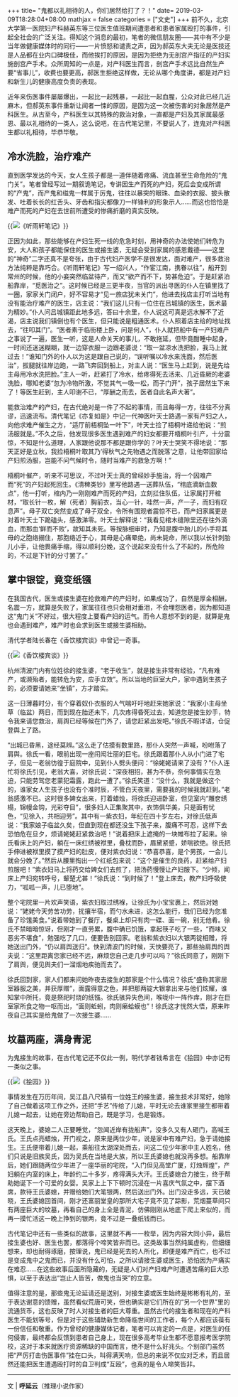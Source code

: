 +++
title= "鬼都以礼相待的人，你们居然给打了？！"
date= 2019-03-09T18:28:04+08:00
mathjax = false
categories = ["文史"]
+++
前不久，北京大学第一医院妇产科赫英东等三位医生值班期间遭患者和患者家属殴打的事件，引起全社会的广泛关注。得知这个消息的最初，笔者的微信朋友圈——其中有不少是当年做健康媒体时的同行——一片愤怒和谴责之声，因为郝英东大夫无论是医技还是人品都在业内口碑极佳，而他挨打的原因，是因为拒绝为无剖宫产指征的产妇实施剖宫产手术。众所周知的一点是，对产科医生而言，剖宫产手术远比自然生产要“省事儿”，收费也要更高，郝医生拒绝这样做，无论从哪个角度讲，都是对产妇和新生儿的健康高度负责的表现。

近年来伤医事件屡屡爆出，一起比一起残暴，一起比一起血腥，公众对此已经几近麻木，但郝英东事件重新让闻者一悚的原因，是因为这一次被伤害的对象居然是产科医生。从古至今，产科医生以其特殊的救治对象，一直都是产妇及其家属最感恩、最以礼相待的一类人，这么说吧，在古代笔记里，不要说人了，连鬼对产科医生都以礼相待，毕恭毕敬。

## 冷水洗脸，治疗难产

直到医学发达的今天，女人生孩子都是一道伴随着疼痛、流血甚至生命危险的“鬼门关”。笔者曾经写过一期叙诡笔记，专讲因生产而死的产妇，死后会变成所谓的“产鬼”，而产鬼和缢鬼一样属于厉鬼，往往以暴突的眼珠、血染的衣服、披头散发、吐着长长的红舌头、牙齿和指尖都像刀一样锋利的形象示人……而这也恰恰是难产而死的产妇在去世前所遭受的惨痛折磨的真实反映。

{{<img src="https://ian2.oss-cn-hangzhou.aliyuncs.com/clt6/20190309183239.png" alt="《听雨轩笔记》">}}

正因为如此，那些能够在产妇生死一线的危急时刻，用神奇的办法使她们转危为安，大人和孩子都能保住的医生或接生婆，无疑会受到家属的感恩戴德——这里的“神奇”二字还真不是夸张，由于古代妇产医学不是很发达，面对难产，很多救治方法纯粹是靠巧合。《听雨轩笔记》写一绍兴人，“作宦江南，携眷以往”，船开到常州的时候，他的小妾突然临盆待产，而又“欲产而不下，势甚危迫”。于是赶紧泊船靠岸，“觅医治之”。这时候已经是三更半夜，当官的派出寻医的仆人在镇里找了一圈，家家关门闭户，好不容易才“见一旅店犹未关门”，他进去找店主打听当地有没有能治疗难产的医生，店主说：“我们这儿只有一位住在吕城镇的医生，医术最为精妙。”仆人问吕城镇距此地多远，答曰十余里，仆人说这可真是远水解不了近渴，店主说我们镇倒也有个医生，但只能说是粗通医术。仆人照着店主给的地址找去，“往叩其门”。“医者素于临街楼上卧，问是何人”，仆人就把船中有一产妇难产之事说了一遍，医生一听，这是人命关天的事儿，不敢拖延，但毕竟酣睡中起身，一时间还迷迷糊糊，就一边穿衣服一边跟老婆说：“取一盆凉水洗把脸，我马上就过去！”谁知门外的仆人以为这是跟自己说的，“误听嘱以冷水来洗面，然后医治”，拔腿就往岸边跑，一路飞奔回到船上，对主人说：“医生马上赶到，说是先给主母用冷水洗把脸。”主人一听，赶紧打了冷水，给疼得死去活来、几近昏厥的老婆洗脸，哪知老婆“忽为冷物所激，不觉其气一吸一松，而子门开”，孩子居然生下来了！等医生赶到，主人叩谢不已，“厚酬之而去，医者自此名声大著”。

能救治难产的产妇，在古代绝对是一件了不起的事情，而且每得一方，往往不分真谬，迅速流布。清代笔记《亦复如是》中记一代神医叶天士路遇一家有产妇之人，向他求难产催生之方，“适厅前梧桐坠一叶下”，叶天士捡了梧桐叶递给他说：“煎汤服就是。”不久之后，他发现很多医生遇到难产的妇女都要开梧桐叶引产，十分震惊，不知是什么道理，人家跟他说那不都是跟你学的？叶天士哭笑不得地说：“那天正好是立秋，我捡梧桐叶取其乃‘得秋气之先物遇之而脱落’之意，让他带回家给产妇煎汤服，岂能不问气候时令，随时当难产的救急方啊！”

梧桐叶催产，听来不可思议，不过叶天士真的曾经妙手施治，将一个因难产而“死”的产妇起死回生。《清稗类钞》里写他路遇一送葬队伍，“棺底滴新血数点”，他一打听，棺内乃一刚刚难产而死的产妇，立刻拦住队伍，让家属打开棺材，“取长针一枚，解（死者）胸前衣，当心一针，哇然一声，产一子，而妇有叹息声”。母子双亡突然变成了母子双全，令所有围观者震惊不已，而产妇家属更是对着叶天士下跪磕头，感激涕零。叶天士解释说：“我看见棺木缝隙里还在往外滴血，而那血‘鲜而不败’，故知其未死。等按脉细审时，乃知是腹中胎儿的小手将其母的之胞络搦住，那胞络近于心，其母是心痛晕绝，尚未毙命，所以我以长针刺胎儿小手，让他畏痛手缩，得以顺利分娩，这个说起来没有什么了不起的，所危险的，不过是下针的分寸罢了。”

## 掌中银锭，竟变纸镪

在我国古代，医生或接生婆在抢救难产的产妇时，如果成功了，自然是厚金相酬，名震一方，就算是失败了，家属往往也只会相对垂泪，不会埋怨医者，因为都知道这“鬼门关”不好过，很大程度上要看产妇的运气。而令人意想不到的是，就算是鬼也会遇到难产，难产时也会求到医生或接生婆相助。

清代学者陆长春在《香饮楼宾谈》中曾记一奇事。

{{<img src="https://ian2.oss-cn-hangzhou.aliyuncs.com/clt6/20190309183306.png" alt="《香饮楼宾谈》">}}

杭州清波门内有位姓徐的接生婆，“老于收生”，就是接生非常有经验，“凡有难产，或濒殆者，能转危为安，应手立效”。所以当地的巨室大户，家中遇到生孩子的，必须要请她来“坐镇”，方才踏实。

这一日薄暮时分，有个穿着奴仆衣服的人气喘吁吁地赶来她家说：“我家小主母坐草（临盆）两日，而到现在胎还未下，几次疼得昏死过去，知道您是接生妙手，特令我来请您救治，肩舆已经等候在门外了，请您赶紧出发吧。”徐氏不暇详诘，仓促登舆上了路。

“出城已昏黑，途经莫辨。”这么走了估摸有数里路，那仆人突然一声喊，吩咐落了肩舆。徐氏一看，眼前出现一座闬闳壮丽的巨宅。徐氏跟着那仆人从小门进了宅子，但见一老翁彷徨于庭院中，见到仆人劈头便问：“徐姥姥请来了没有？”仆人连忙将徐氏引见，老翁大喜，对徐氏说：“深夜相招，甚为不恭，奈何事情实在急迫，只能劳驾您老蒙犯霜露，跑此一遭了。”徐氏笑道：“没什么，我就是做这个的，谁家女人生孩子也没有个准时辰，不管白天夜里，需要我的时候我就赶到。”老翁感激不已。这时很多婢女出来，打着蜡烛，将徐氏迎进卧室，但见室内“雕奁绣榻，锦幔金钩，光彩夺目”，很多妇人正集聚其中，衣饰俱华美，只是面有忧色，“见徐入，共相迎劳”。其中有一紫衣妇，年纪在四十岁左右，对徐氏低声说：“我家娘子临盆久矣，但直到现在都还没生下孩子来，腹痛不可忍，这样下去恐怕危在旦夕，烦请姥姥赶紧救治吧！”说着把床上遮掩的一块帷布拉了起来。徐氏看床上的产妇，躺在一床红绣被袱里，叠枕而卧，眉黛紧蹙，娇喘欲绝。徐氏把手伸进被袱里摸了摸产妇的肚皮，便对紫衣妇说：“恭喜恭喜，是个男孩，一会儿就会分娩了。”然后从腰里掏出一个红纸包来说：“这个是催生的良药，赶紧给产妇煎服吧！”紫衣妇马上将药交给婢女们去煎了，把汤药慢慢让产妇服下。“少倾，闻床上产妇宛转呼号，颦楚尤甚！”徐氏说：“到时候了！”登上床去，教产妇呼吸使力，“呱呱一声，儿已堕地”。

整个宅院里一片欢声笑语，紫衣妇取过绣褓，让徐氏为小宝宝裹上，然后对她说：“姥姥今天劳苦功劳，扰攘半宿，而勺水未进，这怎么能行，我们已经为您准备了珍馐美食。”说着带她到了餐厅，餐桌上却只有肉一碟、面一碗，别无他肴。徐氏不禁暗暗惊讶，但刚才一直劳累，腹中确已饥饿，拿起筷子吃了一些，“而味又恶劣不堪食”，勉强吃了几口，便要告别回家。老翁和紫衣妇以大银两锭相赠，将她送出门外，“仍以肩舆送归”。快到清波门的时候，天快要亮了，那些抬肩舆的舆夫说：“这里距离您家已经不远，麻烦您自己走几步可以吗？”徐氏同意了，刚刚下了肩舆，便见舆夫们一溜烟地疾驰而去了。

徐氏回到家，家人们都来问她昨夜去接生的那家是个什么情况？徐氏“盛称其家居室器服之美，并获厚赠”，面露得意之色，并把那两锭大银拿出来与他们炫耀，谁知掌中所托，竟是祭祀时烧的纸镪。徐氏骇异失色间，喉咙中一阵作痒，刚才在巨室家所食之物一呕而出，“面则蚯蚓，肉则癞蛤蟆也”！徐氏这才恍然大悟，原来昨夜自己其实是给鬼做了一次接生婆……

## 坟墓两座，满身青泥

为鬼接生的故事，在古代笔记还不仅此一例，明代学者钱希言在《狯园》中亦记有一类似之事。

{{<img src="https://ian2.oss-cn-hangzhou.aliyuncs.com/clt6/20190309183338.png" alt="《狯园》">}}

事情发生在万历年间，吴江县八尺镇有一位姓王的接生婆，接生技术非常好，她除了自己做着这项工作之外，还把“手艺”传给了儿媳，平时无论去谁家里接生都带着儿媳一起去，让她在旁边帮助自己，既是学习，也是锻炼。

这天晚上，婆媳二人正要睡觉，“忽闻近岸有拢船声”，没多久又有人砸门，高喊王氏。王氏点亮蜡烛，开门视之，原来是两位少年，说是家中有难产妇，急于请她接生。王氏便带着儿媳一起，乘船往太湖深处而去，问这二位少年家中主人姓名，他们只说是旧族吴氏，因为吴氏在当地是大族，所以王氏婆媳也就没再多想。船靠岸后，她们跟随两位少年进了一座华丽的宅院，“入门但见高堂广厦，灯烛辉煌”，产妇躺在内室的床上，年龄约二十多岁，疼得满头大汗。王氏婆媳合力接生，终于帮助她诞下一个可爱的女婴。吴家上上下下顿时沉浸在一片喜庆气氛之中，摆下酒席，款待王氏婆媳，并赠给她们大笔银两，然后送出门外。出门没走多远，天已破晓，王氏婆媳回首间，刚才还富丽堂皇的那所大宅子竟不见了踪影，荒烟蔓草间只有两座巨大的坟墓，再看自己的身上全是青泥，仿佛刚刚从地底下爬上来似的，而再一摸忙活这一晚上挣到的银两，竟不过是一叠纸钱而已。

古代笔记中还有一些类似的故事，这里就不再一一枚举，因为内容大同小异，最后接生婆也好、医生也罢，都落得个啼笑皆非而已。这类故事当然纯属虚构，但细细想来，却也耐得琢磨，按理说，鬼已经是死去的人所化，即便是难产而亡，也不过是变成鬼中之鬼而已，并没有什么可怕，之所以请接生婆或医生，恐怕因为产痛实在难忍……在这些故事后面所隐藏的，无疑是人们对产妇难产时遭遇苦痛的巨大恐惧，以至于表达出“岂止人皆苦，做鬼也当哭”的立意。

值得注意的是，那些鬼无论延请还是送别，对接生婆或医生始终是彬彬有礼的，至于表达谢意的馈赠，虽然看似荒唐可笑，但也确实是它们所在的“另一个世界”里的流通货币，这也反映了时人对接生者的巨大尊重。虽然古代的接生者和现在的产科医生不能划等号，但是对于这些辅助新生命降临世间的工作者，每个人都应该葆有一份信任和敬重。作为曾经的健康媒体记者，笔者可以肯定的一点是，对医生的任何侵害，最终都会反馈到患者自己身上，现在很多高考毕业生都不愿意报考医学院校，这对于本来就医疗资源稀缺的中国而言，绝不是什么好兆头。个别部门虽然把“严厉打击伤医事件”挂在口头，叫得满天响，但总的来说不仅应对乏术，而且居然还能把医生遭遇殴打时的自卫判成“互殴”，也真的是令人啼笑皆非。

---
文 | **呼延云**（推理小说作家）
